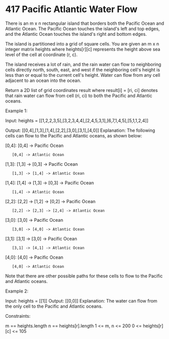 # 417 Pacific Atlantic Water Flow

There is an m x n rectangular island that borders both the Pacific Ocean and Atlantic Ocean. The Pacific Ocean touches the island's left and top edges, and the Atlantic Ocean touches the island's right and bottom edges.

The island is partitioned into a grid of square cells. You are given an m x n integer matrix heights where heights[r][c] represents the height above sea level of the cell at coordinate (r, c).

The island receives a lot of rain, and the rain water can flow to neighboring cells directly north, south, east, and west if the neighboring cell's height is less than or equal to the current cell's height. Water can flow from any cell adjacent to an ocean into the ocean.

Return a 2D list of grid coordinates result where result[i] = [ri, ci] denotes that rain water can flow from cell (ri, ci) to both the Pacific and Atlantic oceans.

 

Example 1:


Input: heights = [[1,2,2,3,5],[3,2,3,4,4],[2,4,5,3,1],[6,7,1,4,5],[5,1,1,2,4]]

Output: [[0,4],[1,3],[1,4],[2,2],[3,0],[3,1],[4,0]]
Explanation: The following cells can flow to the Pacific and Atlantic oceans, as shown below:

[0,4]: [0,4] -> Pacific Ocean 

       [0,4] -> Atlantic Ocean

[1,3]: [1,3] -> [0,3] -> Pacific Ocean 

       [1,3] -> [1,4] -> Atlantic Ocean

[1,4]: [1,4] -> [1,3] -> [0,3] -> Pacific Ocean 

       [1,4] -> Atlantic Ocean

[2,2]: [2,2] -> [1,2] -> [0,2] -> Pacific Ocean 

       [2,2] -> [2,3] -> [2,4] -> Atlantic Ocean

[3,0]: [3,0] -> Pacific Ocean 

       [3,0] -> [4,0] -> Atlantic Ocean

[3,1]: [3,1] -> [3,0] -> Pacific Ocean 

       [3,1] -> [4,1] -> Atlantic Ocean

[4,0]: [4,0] -> Pacific Ocean 

       [4,0] -> Atlantic Ocean
       
Note that there are other possible paths for these cells to flow to the Pacific and Atlantic oceans.

Example 2:

Input: heights = [[1]]
Output: [[0,0]]
Explanation: The water can flow from the only cell to the Pacific and Atlantic oceans.
 

Constraints:

m == heights.length
n == heights[r].length
1 <= m, n <= 200
0 <= heights[r][c] <= 105